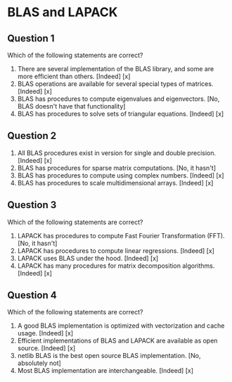 # BLAS and LAPACK

## Question 1

Which of the following statements are correct?

1. There are several implementation of the BLAS library, and some are more efficient than others. [Indeed] [x]
1. BLAS operations are available for several special types of matrices. [Indeed] [x]
1. BLAS has procedures to compute eigenvalues and eigenvectors. [No, BLAS doesn't have that functionality]
1. BLAS has procedures to solve sets of triangular equations. [Indeed] [x]


## Question 2

1. All BLAS procedures exist in version for single and double precision. [Indeed] [x]
1. BLAS has procedures for sparse matrix computations. [No, it hasn't]
1. BLAS has procedures to compute using complex numbers. [Indeed] [x]
1. BLAS has procedures to scale multidimensional arrays. [Indeed] [x]


## Question 3

Which of the following statements are correct?

1. LAPACK has procedures to compute Fast Fourier Transformation (FFT). [No, it hasn't]
1. LAPACK has procedures to compute linear regressions. [Indeed] [x]
1. LAPACK uses BLAS under the hood. [Indeed] [x]
1. LAPACK has many procedures for matrix decomposition algorithms. [Indeed] [x]


## Question 4

Which of the following statements are correct?

1. A good BLAS implementation is optimized with vectorization and cache usage. [Indeed] [x]
1. Efficient implementations of BLAS and LAPACK are available as open source. [Indeed] [x]
1. netlib BLAS is the best open source BLAS implementation. [No, absolutely not]
1. Most BLAS implementation are interchangeable. [Indeed] [x]
